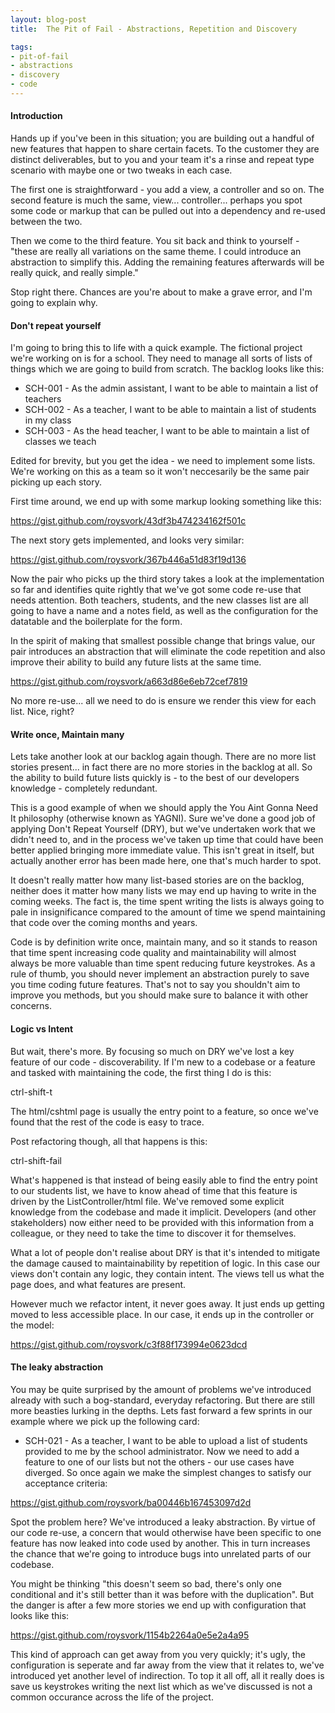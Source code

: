 ```yaml
---
layout: blog-post
title:  The Pit of Fail - Abstractions, Repetition and Discovery

tags:
- pit-of-fail
- abstractions
- discovery
- code
---
```


#### Introduction

Hands up if you've been in this situation; you are building out a handful of new features that happen to share certain facets. To the customer they are distinct deliverables, but to you and your team it's a rinse and repeat type scenario with maybe one or two tweaks in each case.

The first one is straightforward - you add a view, a controller and so on. The second feature is much the same, view... controller... perhaps you spot some code or markup that can be pulled out into a dependency and re-used between the two.

Then we come to the third feature. You sit back and think to yourself - "these are really all variations on the same theme. I could introduce an abstraction to simplify this. Adding the remaining features afterwards will be really quick, and really simple."

Stop right there. Chances are you're about to make a grave error, and I'm going to explain why.

#### Don't repeat yourself

I'm going to bring this to life with a quick example. The fictional project we're working on is for a school. They need to manage all sorts of lists of things which we are going to build from scratch. The backlog looks like this:

* SCH-001 - As the admin assistant, I want to be able to maintain a list of teachers
* SCH-002 - As a teacher, I want to be able to maintain a list of students in my class
* SCH-003 - As the head teacher, I want to be able to maintain a list of classes we teach

Edited for brevity, but you get the idea - we need to implement some lists. We're working on this as a team so it won't neccesarily be the same pair picking up each story.

First time around, we end up with some markup looking something like this:

https://gist.github.com/roysvork/43df3b474234162f501c

The next story gets implemented, and looks very similar:

https://gist.github.com/roysvork/367b446a51d83f19d136

Now the pair who picks up the third story takes a look at the implementation so far and identifies quite rightly that we've got some code re-use that needs attention. Both teachers, students, and the new classes list are all going to have a name and a notes field, as well as the configuration for the datatable and the boilerplate for the form.

In the spirit of making that smallest possible change that brings value, our pair introduces an abstraction that will eliminate the code repetition and also improve their ability to build any future lists at the same time.

https://gist.github.com/roysvork/a663d86e6eb72cef7819

No more re-use... all we need to do is ensure we render this view for each list. Nice, right?

#### Write once, Maintain many

Lets take another look at our backlog again though. There are no more list stories present... in fact there are no more stories in the backlog at all. So the ability to build future lists quickly is - to the best of our developers knowledge - completely redundant.

This is a good example of when we should apply the You Aint Gonna Need It philosophy (otherwise known as YAGNI). Sure we've done a good job of applying Don't Repeat Yourself (DRY), but we've undertaken work that we didn't need to, and in the process we've taken up time that could have been better applied bringing more immediate value. This isn't great in itself, but actually another error has been made here, one that's much harder to spot.

It doesn't really matter how many list-based stories are on the backlog, neither does it matter how many lists we may end up having to write in the coming weeks. The fact is, the time spent writing the lists is always going to pale in insignificance compared to the amount of time we spend maintaining that code over the coming months and years.

Code is by definition write once, maintain many, and so it stands to reason that time spent increasing code quality and maintainability will almost always be more valuable than time spent reducing future keystrokes. As a rule of thumb, you should never implement an abstraction purely to save you time coding future features. That's not to say you shouldn't aim to improve you methods, but you should make sure to balance it with other concerns.

#### Logic vs Intent

But wait, there's more. By focusing so much on DRY we've lost a key feature of our code - discoverability. If I'm new to a codebase or a feature and tasked with maintaining the code, the first thing I do is this:

ctrl-shift-t

The html/cshtml page is usually the entry point to a feature, so once we've found that the rest of the code is easy to trace.

Post refactoring though, all that happens is this:

ctrl-shift-fail

What's happened is that instead of being easily able to find the entry point to our students list, we have to know ahead of time that this feature is driven by the ListController/html file. We've removed some explicit knowledge from the codebase and made it implicit. Developers (and other stakeholders) now either need to be provided with this information from a colleague, or they need to take the time to discover it for themselves.

What a lot of people don't realise about DRY is that it's intended to mitigate the damage caused to maintainability by repetition of logic. In this case our views don't contain any logic, they contain intent. The views tell us what the page does, and what features are present.

However much we refactor intent, it never goes away. It just ends up getting moved to less accessible place. In our case, it ends up in the controller or the model:

https://gist.github.com/roysvork/c3f88f173994e0623dcd

#### The leaky abstraction

You may be quite surprised by the amount of problems we've introduced already with such a bog-standard, everyday refactoring. But there are still more beasties lurking in the depths. Lets fast forward a few sprints in our example where we pick up the following card:

* SCH-021 - As a teacher, I want to be able to upload a list of students provided to me by the school administrator.
Now we need to add a feature to one of our lists but not the others - our use cases have diverged. So once again we make the simplest changes to satisfy our acceptance criteria:

https://gist.github.com/roysvork/ba00446b167453097d2d

Spot the problem here? We've introduced a leaky abstraction. By virtue of our code re-use, a concern that would otherwise have been specific to one feature has now leaked into code used by another. This in turn increases the chance that we're going to introduce bugs into unrelated parts of our codebase.

You might be thinking "this doesn't seem so bad, there's only one conditional and it's still better than it was before with the duplication". But the danger is after a few more stories we end up with configuration that looks like this:

https://gist.github.com/roysvork/1154b2264a0e5e2a4a95

This kind of approach can get away from you very quickly; it's ugly, the configuration is seperate and far away from the view that it relates to, we've introduced yet another level of indirection. To top it all off, all it really does is save us keystrokes writing the next list which as we've discussed is not a common occurance across the life of the project.